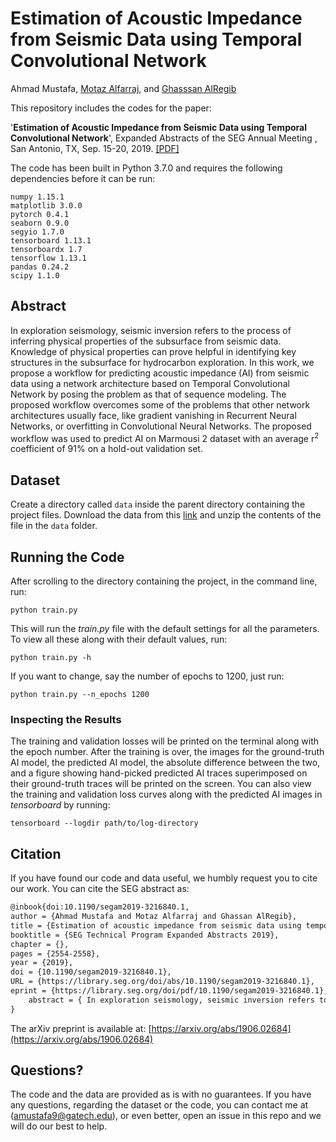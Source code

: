 # Estimation of Acoustic Impedance from Seismic Data using Temporal Convolutional Network
Ahmad Mustafa, [Motaz Alfarraj](http://www.motaz.me), and [Ghasssan AlRegib](http://www.ghassanalregib.com) 

This repository includes the codes for the paper:

'**Estimation of Acoustic Impedance from Seismic Data using Temporal Convolutional Network**', Expanded Abstracts of
 the SEG Annual Meeting , San Antonio, TX, Sep. 15-20, 2019. [[PDF]](https://arxiv.org/abs/1906.02684)

The code has been built in Python 3.7.0 and requires the following dependencies before it can be run:
```
numpy 1.15.1
matplotlib 3.0.0
pytorch 0.4.1
seaborn 0.9.0
segyio 1.7.0
tensorboard 1.13.1
tensorboardx 1.7
tensorflow 1.13.1
pandas 0.24.2
scipy 1.1.0
```

## Abstract

In exploration seismology, seismic inversion refers to the process of inferring physical properties of the subsurface 
from seismic data. Knowledge of physical properties can prove helpful in identifying key structures in the subsurface 
for hydrocarbon exploration. In this work, we propose a workflow for predicting acoustic impedance (AI) from seismic 
data using a network architecture based on Temporal Convolutional Network by posing the problem as that of sequence 
modeling. The proposed workflow overcomes some of the problems that other network architectures usually face, like 
gradient vanishing in Recurrent Neural Networks, or overfitting in Convolutional Neural Networks. The proposed workflow
was used to predict AI on Marmousi 2 dataset with an average r<sup>2</sup> coefficient of 91% on a hold-out validation set. 
 
## Dataset
Create a directory called `data` inside the parent directory containing the project files. Download the data from this 
[link](https://www.dropbox.com/sh/caxmz94vo3ms2bl/AABTWb2KRrKzLRinfwG0G7UGa?dl=0) and unzip the contents of the file in the `data` folder.

## Running the Code
After scrolling to the directory containing the project, in the command line, run:
```
python train.py 
```
This will run the *train.py* file with the default settings for all the parameters. To view all these along with their 
default values, run:
```
python train.py -h
```
If you want to change, say the number of epochs to 1200, just run:
```
python train.py --n_epochs 1200
```

### Inspecting the Results
The training and validation losses will be printed on the terminal along with the epoch number. After the training is 
over, the images for the ground-truth AI model, the predicted AI model, the absolute difference between the two, and a 
figure showing hand-picked predicted AI traces superimposed on their ground-truth traces will be printed on the screen.
You can also view the training and validation loss curves along with the predicted AI images in *tensorboard* by 
running:
```
tensorboard --logdir path/to/log-directory
```  

## Citation 
If you have found our code and data useful, we humbly request you to cite our work. You can cite the SEG abstract as:
```tex
@inbook{doi:10.1190/segam2019-3216840.1,
author = {Ahmad Mustafa and Motaz Alfarraj and Ghassan AlRegib},
title = {Estimation of acoustic impedance from seismic data using temporal convolutional network},
booktitle = {SEG Technical Program Expanded Abstracts 2019},
chapter = {},
pages = {2554-2558},
year = {2019},
doi = {10.1190/segam2019-3216840.1},
URL = {https://library.seg.org/doi/abs/10.1190/segam2019-3216840.1},
eprint = {https://library.seg.org/doi/pdf/10.1190/segam2019-3216840.1},
    abstract = { In exploration seismology, seismic inversion refers to the process of inferring physical properties of the subsurface from seismic data. Knowledge of physical properties can prove helpful in identifying key structures in the subsurface for hydrocarbon exploration. In this work, we propose a workflow for predicting acoustic impedance (AI) from seismic data using a network architecture based on Temporal Convolutional Network by posing the problem as that of sequence modeling. The proposed workflow overcomes some of the problems that other network architectures usually face, like gradient vanishing in Recurrent Neural Networks, or overfitting in Convolutional Neural Networks. The proposed workflow was used to predict AI on Marmousi 2 dataset with an average r2 coefficient of 91\% on a hold-out validation set.Presentation Date: Wednesday, September 18, 2019Session Start Time: 9:20 AMPresentation Time: 9:45 AMLocation: Poster Station 1Presentation Type: Poster }
}

```
The arXiv preprint is available at: [https://arxiv.org/abs/1906.02684](https://arxiv.org/abs/1906.02684)

## Questions?
The code and the data are provided as is with no guarantees. If you have any questions, regarding the dataset or the 
code, you can contact me at (amustafa9@gatech.edu), or even better, open an issue in this repo and we will do our best 
to help. 
